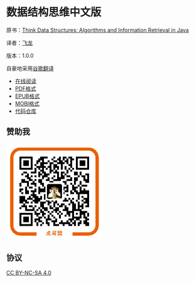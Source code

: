 # 数据结构思维中文版

原书：[Think Data Structures: Algorithms and Information Retrieval in Java](http://greenteapress.com/thinkdast/html/index.html)

译者：[飞龙](https://github.com/wizardforcel)

版本：1.0.0

自豪地采用[谷歌翻译](https://translate.google.cn/)

+ [在线阅读](https://www.gitbook.com/book/wizardforcel/think-dast/details)
+ [PDF格式](https://www.gitbook.com/download/pdf/book/wizardforcel/think-dast)
+ [EPUB格式](https://www.gitbook.com/download/epub/book/wizardforcel/think-dast)
+ [MOBI格式](https://www.gitbook.com/download/mobi/book/wizardforcel/think-dast)
+ [代码仓库](http://github.com/wizardforcel/think-dast-zh)

## 赞助我

![](img/qr_alipay.png)

## 协议

[CC BY-NC-SA 4.0](http://creativecommons.org/licenses/by-nc-sa/4.0/)

